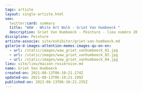 ```yaml
---
tags: artiste
layout: single-artiste.html
seo:
  twitter:card: summary
  title: "WAW - White Art Walk - Griet Van Humbeeck "
  description: Griet Van Humbeeck - Peinture - lieu numéro 20
discipline: Peinture
artiste-associe: site/exhibitor/griet-van-humbeeck.md
galerie-d-images-attention-memes-images-qu-en-en:
  - url: /static/images/waw_griet_vanhumbeeck_01.jpg
  - url: /static/images/waw_griet_vanhumbeeck_03.jpg
  - url: /static/images/waw_griet_vanhumbeeck_04.jpg
lieu: site/lieu/maison-rosiéroise.md
name: Griet Van Humbeeck
created-on: 2021-08-13T06:10:21.174Z
updated-on: 2021-08-13T06:10:21.199Z
published-on: 2021-08-13T06:10:21.235Z
---
```

